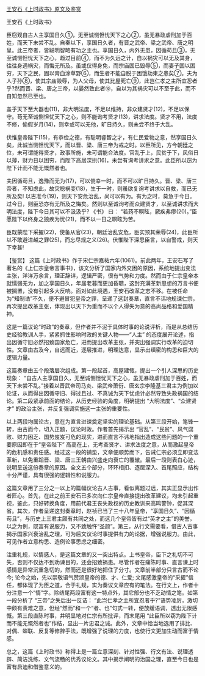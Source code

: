 [王安石《上时政书》原文及鉴赏](https://www.vrrw.net/wx/10385.html)

王安石《上时政书》

臣窃观自古人主享国日久①，无至诚恻怛忧天下之心②，虽无暴政虐刑加于百姓，而天下未尝不乱。自秦以下，享国日久者，有晋之武帝、梁之武帝、唐之明皇。此三帝者，皆聪明智略有功之主也。享国日久，内外无患，因循苟且③，无至诚恻怛忧天下之心，趋过目前④，而不为久远之计，自以祸灾可以无及其身，往往身遇祸灾，而悔无所及。虽或仅得身免，而宗庙固已毁辱⑤，而妻子固以困穷，天下之民，固以膏血涂草野⑥，而生者不能自脱于困饿劫束之患矣⑦。夫为人子孙⑧，使其宗庙毁辱，为人父母，使其比屋死亡⑨，此岂仁孝之主所宜忍者乎?然而晋、梁、唐之三帝，以晏然致此者⑩，自以为其祸灾可以不至于此，而不自知忽然已至也。

盖乎天下至大器也(11)，非大明法度，不足以维持，非众建贤才(12)，不足以保守。苟无至诚恻怛忧天下之心，则不能询考贤才(13)，讲求法度。贤才不用，法度不修，偷假岁月(14)，则幸或可以无他，旷日持久，则未尝不终于大乱。

伏惟皇帝陛下(15)，有恭俭之德，有聪明睿智之才，有仁民爱物之意，然享国日久矣，此诚当恻怛忧天下，而以晋、梁、唐三帝为戒之时。以臣所见，方今朝廷之位，未可谓能得贤才，政事所施，未可谓能合法度。官乱于上，民贫于下，风俗日以薄，财力日以困穷，而陛下高居深拱(16)，未尝有询考讲求之意。此臣所以窃为陛下计而不能无慨然者也。

夫因循苟且，逸豫而无为(17)，可以侥幸一时，而不可以旷日持久。晋、梁、唐三帝者，不知虑此，故灾稔祸变(18)，生于一时，则虽欲复询考讲求以自救，而已无所及矣! 以古准今(19)，则天下安危治乱，尚可以有为。有为之时，莫急于今日。过今日，则臣恐亦有无所及之悔矣。然则以至诚询考而众建贤才，以至诚讲求而大明法度，陛下今日其可以不汲汲乎? 《书》 曰： “若药不瞑眩，厥疾弗瘳(20)。”臣愿陛下以终身之狼疾为忧(21)，而不以一日之瞑眩为苦。

臣既蒙陛下采擢(22)，使备从官(23)，朝廷治乱安危，臣实预其荣辱(24)，此臣所以不敢避进越之罪(25)，而忘尽规之义(26)。伏惟陛下深思臣言，以自警戒，则天下幸甚!



【鉴赏】 这篇《上时政书》作于宋仁宗嘉祐六年(1061)。前此两年，王安石写了著名的《上仁宗皇帝言事书》，该文分析了国家内外交困的原因，系统地提出变法主张，洋洋万余言，理正辞详，逻辑严密，很有气势和力度。然而由于仁宗皇帝本就懦弱无为，加之享国日久，年届老暮而更加昏聩，这封充满革新思想的万言书便被搁置，没有引起多大反响。面对如此境遇，王安石改革之志不移。在被任命为“知制诰”不久，便不避冒犯皇帝之罪，呈递了这封奏章，直言不讳地规谏仁宗，再次提出改革主张，体现出以天下为重而不以个人得失为意的高尚品格和爱国精神。

这是一篇议论“时政”的奏章，但作者并不泥于具体时事的论说评析，而是从总结历史经验教训人手，紧紧抓住影响时政的关键人物——“人主” 的态度展开论述，指出因循守旧必然招致国家危亡，进而提出改革主张，并突出强调实行改革的迫切性。文章由古及今，自远而近，逐层推进，明理达意，显示出缜密的构思和巨大的逻辑力量。

这篇奏章由五个段落层次组成。第一段起首，高屋建瓴，提出一个引人深思的历史现象： “自古人主享国日久，无至诚恻怛忧天下之心，虽无暴政虐刑加于百姓，而天下未尝不乱。”接着以晋武帝司马炎、梁武帝萧衍、唐玄宗李隆基三君主为例加以论证，从而得出因循守旧、得过且过、不真诚为天下忧虑计必然导致失政祸国的结论。第二段紧承前面的结论，从历史经验的角度，明确提出 “大明法度”、“众建贤才” 的政治主张，并反复强调实施这一主张的重要性。

以上两段均属论古，意在为直言进谏奠定坚实的理论基础。从第三段开始，笔锋一转，由古而今，切入正题，议论时政。作者首先揭示出 “官乱”、“民贫”、风气腐败、财力困乏、国势岌岌可危的现实，进而直言不讳地指出造成这些问题的一个重要原因即在于“皇帝陛下” 高高在上，无考查贤才、讲求法度之意，从而激起皇帝的危机感和责任感。经过这一段的铺垫，文章便顺势而下，告诫仁宗必须立即变法革新，以免重蹈晋、梁、唐三王朝由兴盛走向衰亡的覆辙。最后一段则表白心迹，说明呈送这份奏章的原因。全文五个部分，环环相扣、逐层深入、首尾照应，结构十分严谨，具有很强的逻辑性和说服力。

这篇文章用了三分之一以上的篇幅议论古人古事，看似离题过远，其实正显示出作者匠心。首先，在此之前王安石已多次向仁宗皇帝直接提出改革建议，均未引起重视，鉴此，只好转换角度，用前代君王丧失政权的历史教训来高鸣警钟，促其深省。其次，作者呈递这封奏章时，赵祯已当了三十八年皇帝，“享国日久”、“因循苟且”，与历史上三君主颇有共同之处，而这几个皇帝皆有过“英才之主”的美誉，以之为例，既富有说服力，又不致触忤“圣颜”。第三，从行文需要看，借古人古事揭示国家兴衰治乱之理，可为后文议论时事提供有力的论据，增强说服力。由此，可见作者立意构思、造例论事思虑之细密。

注重礼规，以情感人，是这篇文章的又一突出特点。上书皇帝，臣下之礼切不可失，否则不仅达不到劝谏目的，还会招致祸患。尽管作者在痛陈时事、直言谏上时感情是异常沉重急切的，然而还是很好地把住了分寸。文章前半部分只言古而不论今; 论今之始，先以崇敬语气赞颂皇帝的德、才、仁爱; 文尾感激皇帝的“采擢”信任，都体现了为臣之道，合于礼规，实为奏议文章应有的笔法。在行文上，作者十分注意一个“情”字。除结尾两段富有这一特点外，其它部分也不乏动情之笔。如第一段分析了 “三帝”之失后出一反诘： “此岂仁孝之主所宜忍者乎?”语势凌厉，激切中颇有责难之意，但经“然而”和一个“者、也”句式一转，便放缓语调，透出无限感慨。第三段直陈时事，并明显地对仁宗有所批评，而末尾用 “此臣所以窃为陛下计而不能无慨然者也”作结，显出一片忠君之诚。此外，文章中恰当地选用了排比、对偶、蝉联、反复等修辞手法，既增强了说理的力度，也使行文更加生动而富于情感。

总之，这篇《上时政书》称得上是一篇立意深刻、针对性强、行文有法、说理透辟、简洁洗练、文气流畅的优秀议论文。其中揭示阐明的治国之理，直至今日也是富有启迪和借鉴意义的。

